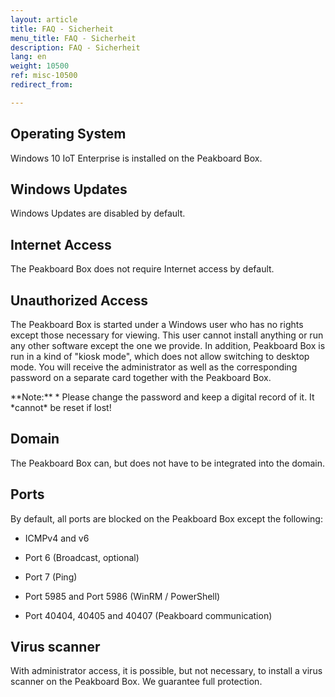 ```yaml
---
layout: article
title: FAQ - Sicherheit
menu_title: FAQ - Sicherheit
description: FAQ - Sicherheit
lang: en
weight: 10500
ref: misc-10500
redirect_from:

---
```


## Operating System
Windows 10 IoT Enterprise is installed on the Peakboard Box.

## Windows Updates
Windows Updates are disabled by default.  

## Internet Access
The Peakboard Box does not require Internet access by default.

## Unauthorized Access
The Peakboard Box is started under a Windows user who has no rights except those necessary for viewing. 
This user cannot install anything or run any other software except the one we provide.
In addition, Peakboard Box is run in a kind of "kiosk mode", which does not allow switching to desktop mode.
You will receive the administrator as well as the corresponding password on a separate card together with the Peakboard Box. 
<div class="box-warning" markdown="1">
**Note:** 
* Please change the password and keep a digital record of it. It *cannot* be reset if lost!
</div>

## Domain

The Peakboard Box can, but does not have to be integrated into the domain.  

## Ports
By default, all ports are blocked on the Peakboard Box except the following:  

* ICMPv4 and v6  

* Port 6 (Broadcast, optional)  

* Port 7 (Ping)  

* Port 5985 and Port 5986 (WinRM / PowerShell)   

* Port 40404, 40405 and 40407 (Peakboard communication)  

## Virus scanner
With administrator access, it is possible, but not necessary, to install a virus scanner on the Peakboard Box. 
We guarantee full protection.